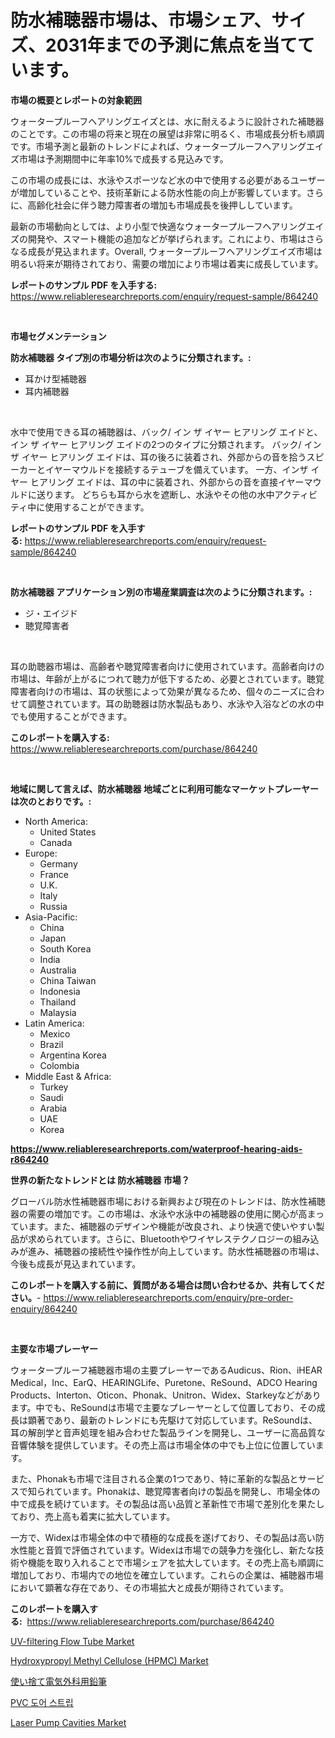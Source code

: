 <p><h1>防水補聴器市場は、市場シェア、サイズ、2031年までの予測に焦点を当てています。</h1></p><p><strong>市場の概要とレポートの対象範囲</strong></p>
<p><p>ウォータープルーフヘアリングエイズとは、水に耐えるように設計された補聴器のことです。この市場の将来と現在の展望は非常に明るく、市場成長分析も順調です。市場予測と最新のトレンドによれば、ウォータープルーフヘアリングエイズ市場は予測期間中に年率10%で成長する見込みです。</p><p>この市場の成長には、水泳やスポーツなど水の中で使用する必要があるユーザーが増加していることや、技術革新による防水性能の向上が影響しています。さらに、高齢化社会に伴う聴力障害者の増加も市場成長を後押ししています。</p><p>最新の市場動向としては、より小型で快適なウォータープルーフヘアリングエイズの開発や、スマート機能の追加などが挙げられます。これにより、市場はさらなる成長が見込まれます。Overall, ウォータープルーフヘアリングエイズ市場は明るい将来が期待されており、需要の増加により市場は着実に成長しています。</p></p>
<p><strong>レポートのサンプル PDF を入手する:</strong> <a href="https://www.reliableresearchreports.com/enquiry/request-sample/864240">https://www.reliableresearchreports.com/enquiry/request-sample/864240</a></p>
<p>&nbsp;</p>
<p><strong>市場セグメンテーション</strong></p>
<p><strong>防水補聴器 タイプ別の市場分析は次のように分類されます。:</strong></p>
<p><ul><li>耳かけ型補聴器</li><li>耳内補聴器</li></ul></p>
<p>&nbsp;</p>
<p><p>水中で使用できる耳の補聴器は、バック/ イン ザ イヤー ヒアリング エイドと、イン ザ イヤー ヒアリング エイドの2つのタイプに分類されます。 バック/ イン ザ イヤー ヒアリング エイドは、耳の後ろに装着され、外部からの音を拾うスピーカーとイヤーマウルドを接続するテューブを備えています。 一方、インザ イヤー ヒアリング エイドは、耳の中に装着され、外部からの音を直接イヤーマウルドに送ります。 どちらも耳から水を遮断し、水泳やその他の水中アクティビティ中に使用することができます。</p></p>
<p><strong>レポートのサンプル PDF を入手する:</strong>&nbsp;<a href="https://www.reliableresearchreports.com/enquiry/request-sample/864240">https://www.reliableresearchreports.com/enquiry/request-sample/864240</a></p>
<p>&nbsp;</p>
<p><strong> 防水補聴器 アプリケーション別の市場産業調査は次のように分類されます。:</strong></p>
<p><ul><li>ジ・エイジド</li><li>聴覚障害者</li></ul></p>
<p>&nbsp;</p>
<p><p>耳の助聴器市場は、高齢者や聴覚障害者向けに使用されています。高齢者向けの市場は、年齢が上がるにつれて聴力が低下するため、必要とされています。聴覚障害者向けの市場は、耳の状態によって効果が異なるため、個々のニーズに合わせて調整されています。耳の助聴器は防水製品もあり、水泳や入浴などの水の中でも使用することができます。</p></p>
<p><strong>このレポートを購入する:</strong>&nbsp; <a href="https://www.reliableresearchreports.com/purchase/864240">https://www.reliableresearchreports.com/purchase/864240</a></p>
<p>&nbsp;</p>
<p><strong>地域に関して言えば、防水補聴器 地域ごとに利用可能なマーケットプレーヤーは次のとおりです。:</strong></p>
<p><ul>
    <li>
        North America:
        <ul>
            <li>United States</li>
            <li>Canada</li>
        </ul>
    </li>
    <li>
        Europe:
        <ul>
            <li>Germany</li>
            <li>France</li>
            <li>U.K.</li>
            <li>Italy</li>
            <li>Russia</li>
        </ul>
    </li>
    <li>
        Asia-Pacific:
        <ul>
            <li>China</li>
            <li>Japan</li>
            <li>South Korea</li>
            <li>India</li>
            <li>Australia</li>
            <li>China Taiwan</li>
            <li>Indonesia</li>
            <li>Thailand</li>
            <li>Malaysia</li>
        </ul>
    </li>
    <li>
        Latin America:
        <ul>
            <li>Mexico</li>
            <li>Brazil</li>
            <li>Argentina Korea</li>
            <li>Colombia</li>
        </ul>
    </li>
    <li>
        Middle East & Africa:
        <ul>
            <li>Turkey</li>
            <li>Saudi</li>
            <li>Arabia</li>
            <li>UAE</li>
            <li>Korea</li>
        </ul>
    </li>
    </ul></p>
<p><strong><a href="https://www.reliableresearchreports.com/waterproof-hearing-aids-r864240">https://www.reliableresearchreports.com/waterproof-hearing-aids-r864240</a></strong>&nbsp;</p>
<p><strong>世界の新たなトレンドとは 防水補聴器 市場？</strong></p>
<p><p>グローバル防水性補聴器市場における新興および現在のトレンドは、防水性補聴器の需要の増加です。この市場は、水泳や水泳中の補聴器の使用に関心が高まっています。また、補聴器のデザインや機能が改良され、より快適で使いやすい製品が求められています。さらに、Bluetoothやワイヤレステクノロジーの組み込みが進み、補聴器の接続性や操作性が向上しています。防水性補聴器の市場は、今後も成長が見込まれています。</p></p>
<p><strong>このレポートを購入する前に、質問がある場合は問い合わせるか、共有してください。</strong>- <a href="https://www.reliableresearchreports.com/enquiry/pre-order-enquiry/864240">https://www.reliableresearchreports.com/enquiry/pre-order-enquiry/864240</a></p>
<p>&nbsp;</p>
<p><strong>主要な市場プレーヤー</strong></p>
<p><p>ウォータープルーフ補聴器市場の主要プレーヤーであるAudicus、Rion、iHEAR Medical，Inc、EarQ、HEARINGLife、Puretone、ReSound、ADCO Hearing Products、Interton、Oticon、Phonak、Unitron、Widex、Starkeyなどがあります。中でも、ReSoundは市場で主要なプレーヤーとして位置しており、その成長は顕著であり、最新のトレンドにも先駆けて対応しています。ReSoundは、耳の解剖学と音声処理を組み合わせた製品ラインを開発し、ユーザーに高品質な音響体験を提供しています。その売上高は市場全体の中でも上位に位置しています。</p><p>また、Phonakも市場で注目される企業の1つであり、特に革新的な製品とサービスで知られています。Phonakは、聴覚障害者向けの製品を開発し、市場全体の中で成長を続けています。その製品は高い品質と革新性で市場で差別化を果たしており、売上高も着実に拡大しています。</p><p>一方で、Widexは市場全体の中で積極的な成長を遂げており、その製品は高い防水性能と音質で評価されています。Widexは市場での競争力を強化し、新たな技術や機能を取り入れることで市場シェアを拡大しています。その売上高も順調に増加しており、市場内での地位を確立しています。これらの企業は、補聴器市場において顕著な存在であり、その市場拡大と成長が期待されています。</p></p>
<p><strong>このレポートを購入する:</strong>&nbsp;&nbsp;<a href="https://www.reliableresearchreports.com/purchase/864240">https://www.reliableresearchreports.com/purchase/864240</a></p>
<p><p><a href="https://github.com/arionmp/Market-Research-Report-List-3/blob/main/uv-filtering-flow-tube-market.md">UV-filtering Flow Tube Market</a></p><p><a href="https://issuu.com/reportprime-2/docs/hydroxypropyl-methyl-cellulose-hpmc-market-size-20">Hydroxypropyl Methyl Cellulose (HPMC) Market</a></p><p><a href="https://medium.com/@reyeshowell655/%E4%BD%BF%E3%81%84%E6%8D%A8%E3%81%A6%E3%82%A8%E3%83%AC%E3%82%AF%E3%83%88%E3%83%AD%E3%82%B5%E3%83%BC%E3%82%B8%E3%82%AB%E3%83%AB%E3%83%9A%E3%83%B3%E3%82%B7%E3%83%AB%E5%B8%82%E5%A0%B4%E3%81%AE%E5%88%86%E6%9E%90-%E3%81%9D%E3%81%AEcagr-%E5%B8%82%E5%A0%B4%E3%82%BB%E3%82%B0%E3%83%A1%E3%83%B3%E3%83%86%E3%83%BC%E3%82%B7%E3%83%A7%E3%83%B3-%E3%81%8A%E3%82%88%E3%81%B3%E3%82%B0%E3%83%AD%E3%83%BC%E3%83%90%E3%83%AB%E7%94%A3%E6%A5%AD%E6%A6%82%E8%A6%81-64eb7d3c4a47">使い捨て電気外科用鉛筆</a></p><p><a href="https://medium.com/@carmellalang1/pvc-%EB%AC%B8-%EC%8A%A4%ED%8A%B8%EB%A6%BD-%EC%8B%9C%EC%9E%A5-%EA%B7%9C%EB%AA%A8-%EC%8B%9C%EC%9E%A5-%EC%A0%84%EB%A7%9D-%EB%B0%8F-%EC%8B%9C%EC%9E%A5-%EC%98%88%EC%B8%A1-2024%EB%85%84%EB%B6%80%ED%84%B0-2031%EB%85%84%EA%B9%8C%EC%A7%80-1dbe39726399">PVC 도어 스트립</a></p><p><a href="https://github.com/pgtimber/Market-Research-Report-List-2/blob/main/laser-pump-cavities-market.md">Laser Pump Cavities Market</a></p></p>